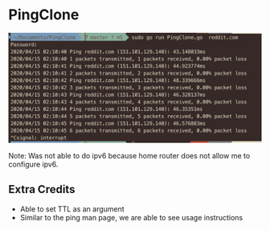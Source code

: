 # PingClone

![alt text](sample.png)


Note: Was not able to do ipv6 because home router does not allow me to configure ipv6.


## Extra Credits
- Able to set TTL as an argument
- Similar to the ping man page, we are able to see usage instructions
